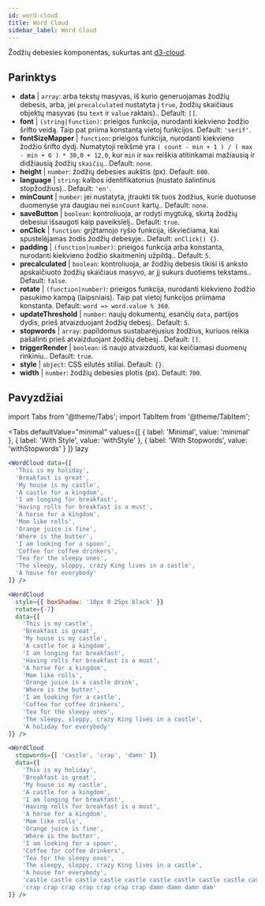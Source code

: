 ```yaml
---
id: word-cloud 
title: Word Cloud
sidebar_label: Word Cloud
---
```


Žodžių debesies komponentas, sukurtas ant [d3-cloud](https://github.com/jasondavies/d3-cloud).

## Parinktys

* __data__ | `array`: arba tekstų masyvas, iš kurio generuojamas žodžių debesis, arba, jei `precalculated` nustatyta į `true`, žodžių skaičiaus objektų masyvas (su `text` ir `value` raktais).. Default: `[]`.
* __font__ | `(string|function)`: prieigos funkcija, nurodanti kiekvieno žodžio šrifto veidą. Taip pat priima konstantą vietoj funkcijos. Default: `'serif'`.
* __fontSizeMapper__ | `function`: prieigos funkcija, nurodanti kiekvieno žodžio šrifto dydį. Numatytoji reikšmė yra `( count - min + 1 ) / ( max - min + 6 ) * 30,0 + 12,0`, kur `min` ir `max` reiškia atitinkamai mažiausią ir didžiausią žodžių `skaičių`.. Default: `none`.
* __height__ | `number`: žodžių debesies aukštis (px). Default: `600`.
* __language__ | `string`: kalbos identifikatorius (nustato šalintinus stopžodžius).. Default: `'en'`.
* __minCount__ | `number`: jei nustatyta, įtraukti tik tuos žodžius, kurie duotuose duomenyse yra daugiau nei `minCount` kartų.. Default: `none`.
* __saveButton__ | `boolean`: kontroliuoja, ar rodyti mygtuką, skirtą žodžių debesiui išsaugoti kaip paveikslėlį.. Default: `true`.
* __onClick__ | `function`: grįžtamojo ryšio funkcija, iškviečiama, kai spustelėjamas žodis žodžių debesyje.. Default: `onClick() {}`.
* __padding__ | `(function|number)`: prieigos funkcija arba konstanta, nurodanti kiekvieno žodžio skaitmeninį užpildą.. Default: `5`.
* __precalculated__ | `boolean`: kontroliuoja, ar žodžių debesis tikisi iš anksto apskaičiuoto žodžių skaičiaus masyvo, ar jį sukurs duotiems tekstams.. Default: `false`.
* __rotate__ | `(function|number)`: prieigos funkcija, nurodanti kiekvieno žodžio pasukimo kampą (laipsniais). Taip pat vietoj funkcijos priimama konstanta. Default: `word => word.value % 360`.
* __updateThreshold__ | `number`: naujų dokumentų, esančių `data`, partijos dydis, prieš atvaizduojant žodžių debesį.. Default: `5`.
* __stopwords__ | `array`: papildomus sustabarėjusius žodžius, kuriuos reikia pašalinti prieš atvaizduojant žodžių debesį.. Default: `[]`.
* __triggerRender__ | `boolean`: iš naujo atvaizduoti, kai keičiamasi duomenų rinkiniu.. Default: `true`.
* __style__ | `object`: CSS eilutės stiliai. Default: `{}`.
* __width__ | `number`: žodžių debesies plotis (px). Default: `700`.


## Pavyzdžiai

import Tabs from '@theme/Tabs';
import TabItem from '@theme/TabItem';

<Tabs
    defaultValue="minimal"
    values={[
        { label: 'Minimal', value: 'minimal' },
        { label: 'With Style', value: 'withStyle' },
        { label: 'With Stopwords', value: 'withStopwords' }
    ]}
    lazy
>

<TabItem value="minimal">

```jsx live
<WordCloud data={[
  'This is my holiday', 
  'Breakfast is great', 
  'My house is my castle', 
  'A castle for a kingdom', 
  'I am longing for breakfast',
  'Having rolls for breakfast is a must',
  'A horse for a kingdom',
  'Mom like rolls',
  'Orange juice is fine',
  'Where is the butter',
  'I am looking for a spoon',
  'Coffee for coffee drinkers',
  'Tea for the sleepy ones',
  'The sleepy, sloppy, crazy King lives in a castle',
  'A house for everybody'
]} />
```
</TabItem>

<TabItem value="withStyle">

```jsx live
<WordCloud 
  style={{ boxShadow: '10px 0 25px black' }}
  rotate={-7}
  data={[
    'This is my castle', 
    'Breakfast is great', 
    'My house is my castle', 
    'A castle for a kingdom', 
    'I am longing for breakfast',
    'Having rolls for breakfast is a must',
    'A horse for a kingdom',
    'Mom like rolls',
    'Orange juice is a castle drink',
    'Where is the butter',
    'I am looking for a castle',
    'Coffee for coffee drinkers',
    'Tea for the sleepy ones',
    'The sleepy, sloppy, crazy King lives in a castle',
    'A holiday for everybody'
]} />
```
</TabItem>

<TabItem value="withStopwords">

```jsx live
<WordCloud 
  stopwords={[ 'castle', 'crap', 'damn' ]}
  data={[
    'This is my holiday', 
    'Breakfast is great', 
    'My house is my castle', 
    'A castle for a kingdom', 
    'I am longing for breakfast',
    'Having rolls for breakfast is a must',
    'A horse for a kingdom',
    'Mom like rolls',
    'Orange juice is fine',
    'Where is the butter',
    'I am looking for a spoon',
    'Coffee for coffee drinkers',
    'Tea for the sleepy ones',
    'The sleepy, sloppy, crazy King lives in a castle',
    'A house for everybody',
    'castle castle castle castle castle castle castle castle castle castle',
    'crap crap crap crap crap crap crap damn damn damn dam'
]} />
```

</TabItem>

</Tabs>
